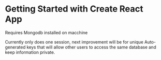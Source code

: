 # Getting Started with Create React App

Requires Mongodb installed on macchine

Currently only does one session, next improvement will be for unique Auto-generated keys that will allow other users to access the same database and keep information private.
